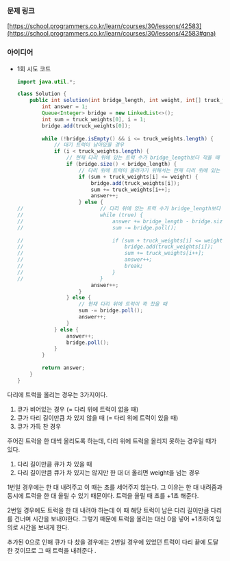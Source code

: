 ### 문제 링크

[https://school.programmers.co.kr/learn/courses/30/lessons/42583](https://school.programmers.co.kr/learn/courses/30/lessons/42583#qna)

### 아이디어

- 1회 시도 코드
    
    ```java
    import java.util.*;
    
    class Solution {
        public int solution(int bridge_length, int weight, int[] truck_weights) {
            int answer = 1;
            Queue<Integer> bridge = new LinkedList<>();
            int sum = truck_weights[0], i = 1;
            bridge.add(truck_weights[0]);
            
            while (!bridge.isEmpty() && i <= truck_weights.length) {       
                // 대기 트럭이 남아있을 경우
                if (i < truck_weights.length) {
                    // 현재 다리 위에 있는 트럭 수가 bridge_length보다 작을 때
                    if (bridge.size() < bridge_length) {
                        // 다리 위에 트럭이 올라가기 위해서는 현재 다리 위에 있는 트럭의 무게 합 + 올라가려는 트럭 무게가 weight보다 작아야함.    
                        if (sum + truck_weights[i] <= weight) {
                            bridge.add(truck_weights[i]);
                            sum += truck_weights[i++];
                            answer++;
                        } else {
    //                         // 다리 위에 있는 트럭 수가 bridge_length보다 작지만 무게는 이미 다 찼을 때
    //                         while (true) {
    //                             answer += bridge_length - bridge.size();
    //                             sum -= bridge.poll();
                                   
    //                             if (sum + truck_weights[i] <= weight) {
    //                                 bridge.add(truck_weights[i]);
    //                                 sum += truck_weights[i++];
    //                                 answer++;
    //                                 break;
    //                             }
    //                         }
                            answer++;
                        }
                    } else {
                        // 현재 다리 위에 트럭이 꽉 찼을 때
                        sum -= bridge.poll();
                        answer++;                    
                    }
                } else {
                    answer++;
                    bridge.poll();  
                }
            }
            
            return answer;
        }
    }
    ```
    

다리에 트럭을 올리는 경우는 3가지이다. 

1. 큐가 비어있는 경우 (= 다리 위에 트럭이 없을 때)
2. 큐가 다리 길이만큼 차 있지 않을 때 (= 다리 위에 트럭이 있을 때)
3. 큐가 가득 찬 경우

주어진 트럭을 한 대씩 올리도록 하는데, 다리 위에 트럭을 올리지 못하는 경우일 때가 있다.

1. 다리 길이만큼 큐가 차 있을 때
2. 다리 길이만큼 큐가 차 있지는 않지만 한 대 더 올리면 weight을 넘는 경우

1번일 경우에는 한 대 내려주고 이 때는 초를 세어주지 않는다. 그 이유는 한 대 내려줌과 동시에 트럭을 한 대 올릴 수 있기 때문이다. 트럭을 올릴 때 초를 +1초 해준다. 

2번일 경우에도 트럭을 한 대 내려야 하는데 이 때 해당 트럭이 남은 다리 길이만큼 다리를 건너며 시간을 보내야한다. 그렇기 때문에 트럭을 올리는 대신 0을 넣어 +1초하여 임의로 시간을 보내게 한다. 

추가된 0으로 인해 큐가 다 찼을 경우에는 2번일 경우에 있었던 트럭이 다리 끝에 도달한 것이므로 그 때 트럭을 내려준다 .
